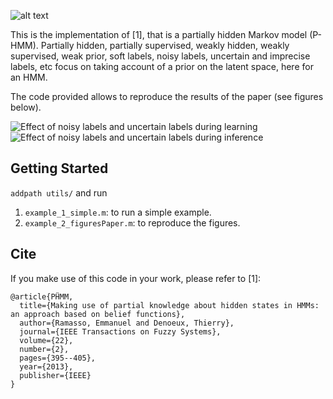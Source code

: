 ![alt text](.images/header.png)

This is the implementation of [1], that is a partially hidden Markov model (P-HMM). 
Partially hidden, partially supervised, weakly hidden, weakly supervised, weak prior, soft labels, noisy labels, uncertain and imprecise labels, etc focus on taking account of a prior on the latent space, here for an HMM. 

The code provided allows to reproduce the results of the paper (see figures below). 

![Effect of noisy labels and uncertain labels during learning](.images/PHMM_figure1.png)
![Effect of noisy labels and uncertain labels during inference](.images/PHMM_figure2.png)

## Getting Started

`addpath utils/` and run 
1. `example_1_simple.m`: to run a simple example.
2. `example_2_figuresPaper.m`: to reproduce the figures.

## Cite

If you make use of this code in your work, please refer to [1]:

```
@article{PḦMM,
  title={Making use of partial knowledge about hidden states in HMMs: an approach based on belief functions},
  author={Ramasso, Emmanuel and Denoeux, Thierry},
  journal={IEEE Transactions on Fuzzy Systems},
  volume={22},
  number={2},
  pages={395--405},
  year={2013},
  publisher={IEEE}
}
```